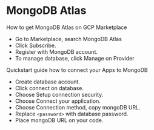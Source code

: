 # MongoDB Atlas
How to get MongoDB Atlas on GCP Marketplace
- Go to Marketplace, search MongoDB Atlas
- Click Subscribe.
- Register with MongoDB account.
- To manage database, click Manage on Provider

Quickstart guide how to connect your Apps to MongoDB
- Create database account.
- Click connect on database.
- Choose Setup connection security.
- Choose Connect your application.
- Choose Connection method, copy mongoDB URL.
- Replace `<password>` with database password.
- Place mongoDB URL on your code.
